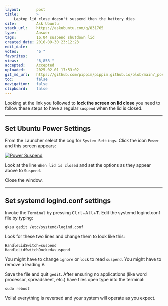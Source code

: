 ```yaml
---
layout:       post
title:        >
    Laptop lid close doesn't suspend then the battery dies
site:         Ask Ubuntu
stack_url:    https://askubuntu.com/q/831765
type:         Answer
tags:         16.04 suspend shutdown lid
created_date: 2016-09-30 23:12:23
edit_date:    
votes:        "6 "
favorites:    
views:        "6,858 "
accepted:     Accepted
uploaded:     2025-02-01 17:53:02
git_md_url:   https://github.com/pippim/pippim.github.io/blob/main/_posts/2016/2016-09-30-Laptop-lid-close-doesn_t-suspend-then-the-battery-dies.md
toc:          false
navigation:   false
clipboard:    false
---
```


Looking at the link you followed to **lock the screen on lid close** you need to follow these steps to have a regular `suspend` when the lid is closed.


----------


## Set Ubuntu Power Settings


From the Launcher select the cog for `System Settings`. Click the icon `Power` and this screen appears:

[![Power Suspend][1]][1]

Look at the line `When lid is closed` and set the options as they appear above to `Suspend`.

Close the window.

----------


## Set systemd logind.conf settings


Invoke the `Terminal` by pressing <kbd>Ctrl</kbd>+<kbd>Alt</kbd>+<kbd>T</kbd>. Edit the systemd logind.conf file by typing:

``` 
gksu gedit /etc/systemd/logind.conf
```

Look for these two lines and change them to look like this:

``` 
HandleLidSwitch=suspend
HandleLidSwitchDocked=suspend
```

You might have to change `ignore` or `lock` to read `suspend`. You might have to remove a leading `#`.

Save the file and quit `gedit`. After ensuring no applications (like word processor, spreadsheet, etc.) have files open type into the terminal:

``` 
sudo reboot
```

Voila! everything is reversed and your system will operate as you expect.


  [1]: https://pippim.github.io/assets/img/posts/2016/eZgVI.png
